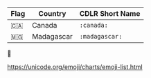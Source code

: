 
|  Flag        | Country    | CDLR Short Name |
|--------------|------------|-----------------|
| :canada:     | Canada     | `:canada:`      |
| :madagascar: | Madagascar | `:madagascar:`  | 

:blue_book:

https://unicode.org/emoji/charts/emoji-list.html
